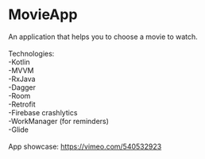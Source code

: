 
# MovieApp
An application that helps you to choose a movie to watch.
<br>
<br>
Technologies:
<br>
 -Kotlin
	<br>
 -MVVM
	<br>
 -RxJava
	<br>
-Dagger
	<br>
 -Room
	<br>
 -Retrofit
	<br>
 -Firebase crashlytics
	<br>
 -WorkManager (for reminders)
	<br>
 -Glide
	<br>
	<br>
 App showcase: https://vimeo.com/540532923
